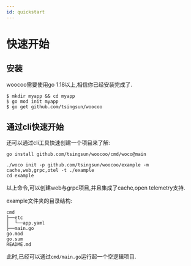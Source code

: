 ```yaml
---
id: quickstart
---
```


# 快速开始

## 安装

woocoo需要使用go 1.18以上,相信你已经安装完成了.

```shell
$ mkdir myapp && cd myapp
$ go mod init myapp
$ go get github.com/tsingsun/woocoo

```

## 通过cli快速开始

还可以通过cli工具快速创建一个项目来了解:

```
go install github.com/tsingsun/woocoo/cmd/woco@main

./woco init -p github.com/tsingsun/woocoo/example -m cache,web,grpc,otel -t ./example
cd example
```

以上命令,可以创建web与grpc项目,并且集成了cache,open telemetry支持.

example文件夹的目录结构:

```console
cmd
├──etc
│  └──app.yaml
├──main.go
go.mod
go.sum
README.md
```
此时,已经可以通过`cmd/main.go`运行起一个空逻辑项目.
